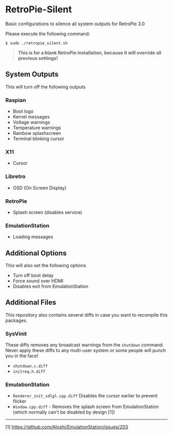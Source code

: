 # RetroPie-Silent
Basic configurations to silence all system outputs for RetroPie 3.0

Please execute the following command:
```
$ sudo ./retropie_silent.sh
```

> **This is for a blank RetroPie installation, because it will override all previous settings!**

## System Outputs
This will turn off the following outputs

### Raspian
* Boot logo
* Kernel messages
* Voltage warnings
* Temperature warnings
* Rainbow splashscreen
* Terminal blinking cursor

### X11
* Cursor

### Libretro
* OSD (On Screen Display)

### RetroPie
* Splash screen (disables service)

### EmulationStation
* Loading messages

## Additional Options
This will also set the following options
* Turn off boot delay
* Force sound over HDMI
* Disables exit from EmulationStation

## Additional Files
This repository also contains several diffs in case you want to recompile this packages.

### SysVinit
These diffs removes any broadcast warnings from the `shutdown` command.
Never apply these diffs to any multi-user system or some people will punch you in the face!
* `shutdown.c.diff`
* `initreq.h.diff`

### EmulationStation
* `Renderer_init_sdlgl.cpp.diff` Disables the cursor earlier to prevent flicker
* `Window.cpp.diff` - Removes the splash screen from EmulationStation (which normally can't be disabled by design [1])

----
[1] https://github.com/Aloshi/EmulationStation/issues/203
